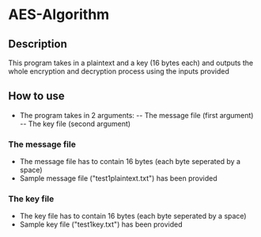 # AES-Algorithm
## Description
This program takes in a plaintext and a key (16 bytes each) and outputs the whole encryption and decryption process using the inputs provided
## How to use
- The program takes in 2 arguments:
-- The message file (first argument)
-- The key file (second argument)
### The message file
- The message file has to contain 16 bytes (each byte seperated by a space)
- Sample message file ("test1plaintext.txt") has been provided
### The key file
- The key file has to contain 16 bytes (each byte seperated by a space)
- Sample key file ("test1key.txt") has been provided
